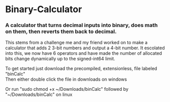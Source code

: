 # Binary-Calculator
### A calculator that turns decimal inputs into binary, does math on them, then reverts them back to decimal.
This stems from a challenge me and my friend worked on to make a calculator that adds 2 3-bit numbers and output a 4-bit number. It escolated into this, we now have 6 operators and have made the number of allocated bits change dynamically up to the signed-int64 limit.  

To get started just download the precompiled, extensionless, file labeled "binCalc"  
Then either double click the file in downloads on windows  

Or run "sudo chmod +x \~/Downloads/binCalc" followed by "\~/Downloads/binCalc" on linux  

